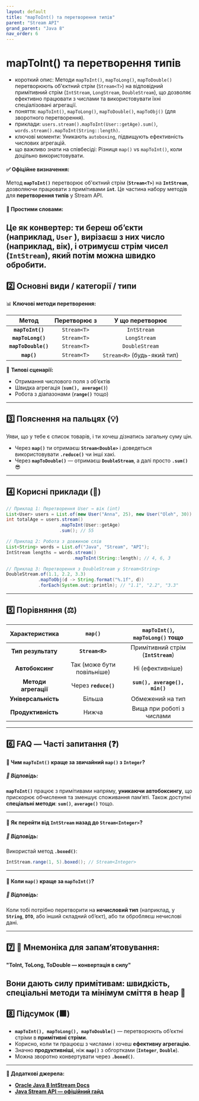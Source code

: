 ```yaml
---
layout: default
title: "mapToInt() та перетворення типів"
parent: "Stream API"
grand_parent: "Java 8"
nav_order: 6
---
```


# mapToInt() та перетворення типів

* короткий опис: Методи `mapToInt()`, `mapToLong()`, `mapToDouble()` перетворюють об'єктний стрім (`Stream<T>`) на
  відповідний примітивний стрім (`IntStream`, `LongStream`, `DoubleStream`), що дозволяє ефективно працювати з числами
  та використовувати їхні спеціалізовані агрегації.
* поняття: `mapToInt()`, `mapToLong()`, `mapToDouble()`, `mapToObj()` (для зворотного перетворення).
* приклади: `users.stream().mapToInt(User::getAge).sum()`, `words.stream().mapToInt(String::length)`.
* ключові моменти: Уникають `autoboxing`, підвищують ефективність числових агрегацій.
* що важливо знати на співбесіді: Різниця `map()` vs `mapToInt()`, коли доцільно використовувати.

#### **✅ Офіційне визначення:**

Метод **`mapToInt()`** перетворює об'єктний стрім (**`Stream<T>`**) на **`IntStream`**, дозволяючи працювати з
примітивами **`int`**. Це частина набору методів для **перетворення типів** у Stream API.

#### **🧠 Простими словами:**

Це як **конвертер**: ти береш об’єкти (наприклад, **`User`
**), вирізаєш з них число (наприклад, вік), і отримуєш стрім чисел (**`IntStream`**), який потім можна швидко обробити.
---

## **2️⃣ Основні види / категорії / типи**

📊 **Ключові методи перетворення:**

|        Метод        | Перетворює з |       У що перетворює       |
|:-------------------:|:------------:|:---------------------------:|
|  **`mapToInt()`**   | `Stream<T>`  |         `IntStream`         |
|  **`mapToLong()`**  | `Stream<T>`  |        `LongStream`         |
| **`mapToDouble()`** | `Stream<T>`  |       `DoubleStream`        |
|     **`map()`**     | `Stream<T>`  | `Stream<R>` (будь-який тип) |

📌 **Типові сценарії:**

* Отримання числового поля з об’єктів
* Швидка агрегація (**`sum(), average()`**)
* Робота з діапазонами (**`range()`** тощо)

---

## **3️⃣ Пояснення на пальцях (💡)**

Уяви, що у тебе є список товарів, і ти хочеш дізнатись загальну суму цін.

* Через **`map()`** ти отримаєш **`Stream<Double>`** і доведеться використовувати **`.reduce()`** чи інші хакі.
* Через **`mapToDouble()`** — отримаєш **`DoubleStream`**, а далі просто **`.sum()`** 😎

---

## **4️⃣ Корисні приклади (🧪)**

```java
// Приклад 1: Перетворення User → вік (int)
List<User> users = List.of(new User("Anna", 25), new User("Oleh", 30));
int totalAge = users.stream()
                    .mapToInt(User::getAge)
                    .sum(); // 55

// Приклад 2: Робота з довжиною слів
List<String> words = List.of("Java", "Stream", "API");
IntStream lengths = words.stream()
                         .mapToInt(String::length); // 4, 6, 3

// Приклад 3: Перетворення з DoubleStream у Stream<String>
DoubleStream.of(1.1, 2.2, 3.3)
            .mapToObj(d -> String.format("%.1f", d))
            .forEach(System.out::println); // "1.1", "2.2", "3.3"
```
---

## **5️⃣ Порівняння (⚖️)**

|    Характеристика    |          `map()`           |  `mapToInt()`, `mapToLong()` тощо   |
|:--------------------:|:--------------------------:|:-----------------------------------:|
|  **Тип результату**  |      **`Stream<R>`**       | Примітивний стрім (**`IntStream`**) |
|   **Автобоксинг**    | Так (може бути повільніше) |          Ні (ефективніше)           |
| **Методи агрегації** |    Через **`reduce()`**    |    **`sum(), average(), min()`**    |
| **Універсальність**  |           Більша           |          Обмежений на тип           |
|  **Продуктивність**  |           Нижча            |      Вища при роботі з числами      |

---

## **6️⃣ FAQ — Часті запитання (❓)**

#### **🔹 Чим `mapToInt()` краще за звичайний `map()` з `Integer`?**

##### **💬 Відповідь:**

**`mapToInt()`** працює з примітивами напряму, **уникаючи автобоксингу**, що прискорює обчислення та зменшує споживання
пам’яті. Також доступні **спеціальні методи**: **`sum()`**, **`average()`** тощо.

---

#### **🔹 Як перейти від `IntStream` назад до `Stream<Integer>`?**

##### **💬 Відповідь:**

Використай метод **`.boxed()`**:

```java
IntStream.range(1, 5).boxed(); // Stream<Integer>
```
---

#### **🔹 Коли `map()` краще за `mapToInt()`?**

##### **💬 Відповідь:**

Коли тобі потрібно перетворити на **нечисловий тип** (наприклад, у **`String`**, **`DTO`**, або інший складний об’єкт),
або ти обробляєш нечислові дані.

---

## **7️⃣ 🧠 Мнемоніка для запам’ятовування:**

**"ToInt, ToLong, ToDouble — конвертація в силу"**

Вони дають силу примітивам: швидкість, спеціальні методи та мінімум сміття в heap 🧹
---

## **8️⃣ Підсумок (🟩)**

* **`mapToInt(), mapToLong(), mapToDouble()`** — перетворюють об’єктні стріми в **примітивні стріми**.
* Корисно, коли ти працюєш з числами і хочеш **ефективну агрегацію**.
* Значно **продуктивніші**, ніж **`map()`** з обгортками (**`Integer`**, **`Double`**).
* Можна зворотно конвертувати через **`.boxed()`**.

---

**🔗 Додаткові джерела:**

* [**Oracle Java 8 IntStream Docs**](https://docs.oracle.com/javase/8/docs/api/java/util/stream/IntStream.html)
* [**Java Stream API — офіційний гайд**](https://docs.oracle.com/javase/tutorial/collections/streams/)